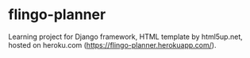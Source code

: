 # flingo-planner
Learning project for Django framework, HTML template by html5up.net, hosted on heroku.com (https://flingo-planner.herokuapp.com/).
